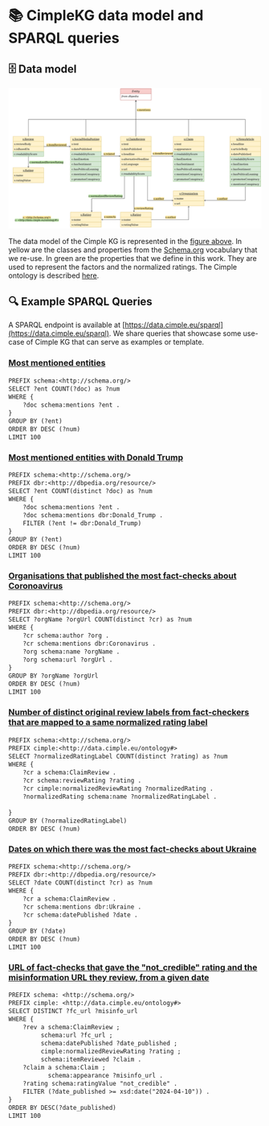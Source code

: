 # 📚 CimpleKG data model and SPARQL queries
## 🗄️ Data model

![plot](./CimpleKG_data_model.png)

The data model of the Cimple KG is represented in the [figure above](./CimpleKG_data_model.png).
In yellow are the classes and properties from the [Schema.org](https://schema.org/) vocabulary that we re-use.
In green are the properties that we define in this work. They are used to represent the factors and the normalized ratings. The Cimple ontology is described [here](https://github.com/CIMPLE-project/converter/blob/main/cimple-ontology.ttl).

## 🔍 Example SPARQL Queries


A SPARQL endpoint is available at [https://data.cimple.eu/sparql](https://data.cimple.eu/sparql). We share queries that showcase some use-case of Cimple KG that can serve as examples or template.

### [Most mentioned entities](https://data.cimple.eu/sparql?default-graph-uri=&qtxt=PREFIX+schema%3A%3Chttp%3A%2F%2Fschema.org%2F%3E%0D%0ASELECT+%3Fent+COUNT(%3Fdoc)+as+%3Fnum%0D%0AWHERE+{%0D%0A++++%3Fdoc+schema%3Amentions+%3Fent+.%0D%0A}%0D%0AGROUP+BY+(%3Fent)%0D%0AORDER+BY+DESC+(%3Fnum)%0D%0ALIMIT+100&format=text%2Fhtml&should-sponge=&timeout=0&signal_void=on)
```SPARQL
PREFIX schema:<http://schema.org/>
SELECT ?ent COUNT(?doc) as ?num
WHERE {
    ?doc schema:mentions ?ent .
}
GROUP BY (?ent)
ORDER BY DESC (?num)
LIMIT 100
```

### [Most mentioned entities with Donald Trump](https://data.cimple.eu/sparql?default-graph-uri=&qtxt=PREFIX+schema%3A%3Chttp%3A%2F%2Fschema.org%2F%3E%0D%0APREFIX+dbr%3A%3Chttp%3A%2F%2Fdbpedia.org%2Fresource%2F%3E%0D%0ASELECT+%3Fent+COUNT(distinct+%3Fdoc)+as+%3Fnum%0D%0AWHERE+{%0D%0A++++%3Fdoc+schema%3Amentions+%3Fent+.%0D%0A++++%3Fdoc+schema%3Amentions+dbr%3ADonald_Trump+.%0D%0A++++FILTER+(%3Fent+!%3D+dbr%3ADonald_Trump)%0D%0A}%0D%0AGROUP+BY+(%3Fent)%0D%0AORDER+BY+DESC+(%3Fnum)%0D%0ALIMIT+100&format=text%2Fhtml&should-sponge=&timeout=0&signal_void=on)
```SPARQL
PREFIX schema:<http://schema.org/>
PREFIX dbr:<http://dbpedia.org/resource/>
SELECT ?ent COUNT(distinct ?doc) as ?num
WHERE {
    ?doc schema:mentions ?ent .
    ?doc schema:mentions dbr:Donald_Trump .
    FILTER (?ent != dbr:Donald_Trump)
}
GROUP BY (?ent)
ORDER BY DESC (?num)
LIMIT 100
```

### [Organisations that published the most fact-checks about Coronoavirus](https://data.cimple.eu/sparql?default-graph-uri=&qtxt=PREFIX+schema%3A%3Chttp%3A%2F%2Fschema.org%2F%3E%0D%0APREFIX+dbr%3A%3Chttp%3A%2F%2Fdbpedia.org%2Fresource%2F%3E%0D%0ASELECT+%3ForgName+%3ForgUrl+COUNT(distinct+%3Fcr)+as+%3Fnum%0D%0AWHERE+{%0D%0A++++%3Fcr+schema%3Aauthor+%3Forg+.%0D%0A++++%3Fcr+schema%3Amentions+dbr%3ACoronavirus+.%0D%0A++++%3Forg+schema%3Aname+%3ForgName+.%0D%0A++++%3Forg+schema%3Aurl+%3ForgUrl+.%0D%0A}%0D%0AGROUP+BY+%3ForgName+%3ForgUrl%0D%0AORDER+BY+DESC+(%3Fnum)%0D%0ALIMIT+100&format=text%2Fhtml&should-sponge=&timeout=0&signal_void=on)
```SPARQL
PREFIX schema:<http://schema.org/>
PREFIX dbr:<http://dbpedia.org/resource/>
SELECT ?orgName ?orgUrl COUNT(distinct ?cr) as ?num
WHERE {
    ?cr schema:author ?org .
    ?cr schema:mentions dbr:Coronavirus .
    ?org schema:name ?orgName .
    ?org schema:url ?orgUrl .
}
GROUP BY ?orgName ?orgUrl
ORDER BY DESC (?num)
LIMIT 100
```

### [Number of distinct original review labels from fact-checkers that are mapped to a same normalized rating label](https://data.cimple.eu/sparql?default-graph-uri=&qtxt=PREFIX+schema%3A%3Chttp%3A%2F%2Fschema.org%2F%3E%0D%0APREFIX+cimple%3A%3Chttp%3A%2F%2Fdata.cimple.eu%2Fontology%23%3E%0D%0ASELECT+%3FnormalizedRatingLabel+COUNT(distinct+%3Frating)+as+%3Fnum%0D%0AWHERE+{%0D%0A++++%3Fcr+a+schema%3AClaimReview+.%0D%0A++++%3Fcr+schema%3AreviewRating+%3Frating+.%0D%0A++++%3Fcr+cimple%3AnormalizedReviewRating+%3FnormalizedRating+.%0D%0A++++%3FnormalizedRating+schema%3Aname+%3FnormalizedRatingLabel+.%0D%0A%0D%0A}%0D%0AGROUP+BY+(%3FnormalizedRatingLabel)%0D%0AORDER+BY+DESC+(%3Fnum)%0D%0ALIMIT+100&format=text%2Fhtml&should-sponge=&timeout=0&signal_void=on)
```SPARQL
PREFIX schema:<http://schema.org/>
PREFIX cimple:<http://data.cimple.eu/ontology#>
SELECT ?normalizedRatingLabel COUNT(distinct ?rating) as ?num
WHERE {
    ?cr a schema:ClaimReview .
    ?cr schema:reviewRating ?rating .
    ?cr cimple:normalizedReviewRating ?normalizedRating .
    ?normalizedRating schema:name ?normalizedRatingLabel .

}
GROUP BY (?normalizedRatingLabel)
ORDER BY DESC (?num)
```

### [Dates on which there was the most fact-checks about Ukraine](https://data.cimple.eu/sparql?default-graph-uri=&qtxt=PREFIX+schema%3A%3Chttp%3A%2F%2Fschema.org%2F%3E%0D%0APREFIX+dbr%3A%3Chttp%3A%2F%2Fdbpedia.org%2Fresource%2F%3E%0D%0ASELECT+%3Fdate+COUNT(distinct+%3Fcr)+as+%3Fnum%0D%0AWHERE+{%0D%0A++++%3Fcr+a+schema%3AClaimReview+.%0D%0A++++%3Fcr+schema%3Amentions+dbr%3AUkraine+.%0D%0A++++%3Fcr+schema%3AdatePublished+%3Fdate+.%0D%0A}%0D%0AGROUP+BY+(%3Fdate)%0D%0AORDER+BY+DESC+(%3Fnum)%0D%0ALIMIT+100&format=text%2Fhtml&should-sponge=&timeout=0&signal_void=on)
```SPARQL
PREFIX schema:<http://schema.org/>
PREFIX dbr:<http://dbpedia.org/resource/>
SELECT ?date COUNT(distinct ?cr) as ?num
WHERE {
    ?cr a schema:ClaimReview .
    ?cr schema:mentions dbr:Ukraine .
    ?cr schema:datePublished ?date .
}
GROUP BY (?date)
ORDER BY DESC (?num)
LIMIT 100
```

### [URL of fact-checks that gave the "not_credible" rating and the misinformation URL they review, from a given date](https://data.cimple.eu/sparql?default-graph-uri=&qtxt=PREFIX+schema%3A+%3Chttp%3A%2F%2Fschema.org%2F%3E%0D%0APREFIX+cimple%3A+%3Chttp%3A%2F%2Fdata.cimple.eu%2Fontology%23%3E%0D%0ASELECT+DISTINCT+%3Ffc_url+%3Fmisinfo_url%0D%0AWHERE+{%0D%0A++++%3Frev+a+schema%3AClaimReview+%3B%0D%0A+++++++++schema%3Aurl+%3Ffc_url+%3B%0D%0A+++++++++schema%3AdatePublished+%3Fdate_published+%3B%0D%0A+++++++++cimple%3AnormalizedReviewRating+%3Frating+%3B%0D%0A+++++++++schema%3AitemReviewed+%3Fclaim+.%0D%0A++++%3Fclaim+a+schema%3AClaim+%3B%0D%0A+++++++++++schema%3Aappearance+%3Fmisinfo_url+.%0D%0A++++%3Frating+schema%3AratingValue+%22not_credible%22+.+%0D%0A++++FILTER+(%3Fdate_published+%3E%3D+xsd%3Adate(%222024-04-10%22))+.%0D%0A}%0D%0AORDER+BY+DESC(%3Fdate_published)%0D%0ALIMIT+100&format=text%2Fhtml&should-sponge=&timeout=0&signal_void=on)
```SPARQL
PREFIX schema: <http://schema.org/>
PREFIX cimple: <http://data.cimple.eu/ontology#>
SELECT DISTINCT ?fc_url ?misinfo_url
WHERE {
    ?rev a schema:ClaimReview ;
         schema:url ?fc_url ;
         schema:datePublished ?date_published ;
         cimple:normalizedReviewRating ?rating ;
         schema:itemReviewed ?claim .
    ?claim a schema:Claim ;
           schema:appearance ?misinfo_url .
    ?rating schema:ratingValue "not_credible" . 
    FILTER (?date_published >= xsd:date("2024-04-10")) .
}
ORDER BY DESC(?date_published)
LIMIT 100
```
